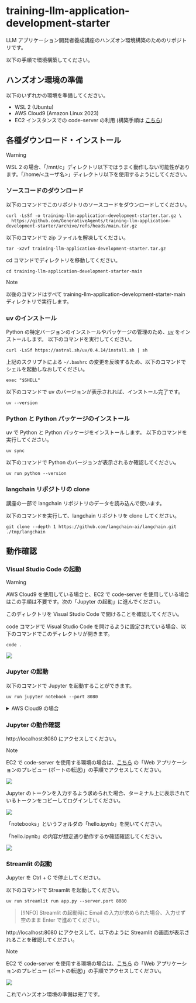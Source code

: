 # training-llm-application-development-starter

LLM アプリケーション開発者養成講座のハンズオン環境構築のためのリポジトリです。

以下の手順で環境構築してください。

## ハンズオン環境の準備

以下のいずれかの環境を準備してください。

- WSL 2 (Ubuntu)
- AWS Cloud9 (Amazon Linux 2023)
- EC2 インスタンスでの code-server の利用 (構築手順は [こちら](./docs/ec2_code_server.md))

## 各種ダウンロード・インストール

> [!WARNING]
> WSL 2 の場合、「/mnt/c」ディレクトリ以下ではうまく動作しない可能性があります。「/home/<ユーザ名>」ディレクトリ以下を使用するようにしてください。

### ソースコードのダウンロード

以下のコマンドでこのリポジトリのソースコードをダウンロードしてください。

```console
curl -LsSf -o training-llm-application-development-starter.tar.gz \
  https://github.com/GenerativeAgents/training-llm-application-development-starter/archive/refs/heads/main.tar.gz
```

以下のコマンドで zip ファイルを解凍してください。

```console
tar -xzvf training-llm-application-development-starter.tar.gz
```

cd コマンドでディレクトリを移動してください。

```console
cd training-llm-application-development-starter-main
```

> [!NOTE]
> 以後のコマンドはすべて training-llm-application-development-starter-main ディレクトリで実行します。

### uv のインストール

Python の特定バージョンのインストールやパッケージの管理のため、[uv](https://github.com/astral-sh/uv) をインストールします。
以下のコマンドを実行してください。

```console
curl -LsSf https://astral.sh/uv/0.4.14/install.sh | sh
```

上記のスクリプトによる `~/.bashrc` の変更を反映するため、以下のコマンドでシェルを起動しなおしてください。

```console
exec "$SHELL"
```

以下のコマンドで uv のバージョンが表示されれば、インストール完了です。

```console
uv --version
```

### Python と Python パッケージのインストール

uv で Python と Python パッケージをインストールします。
以下のコマンドを実行してください。

```console
uv sync
```

以下のコマンドで Python のバージョンが表示されるか確認してください。

```console
uv run python --version
```

### langchain リポジトリの clone

講座の一部で langchain リポジトリのデータを読み込んで使います。

以下のコマンドを実行して、langchain リポジトリを clone してください。

```console
git clone --depth 1 https://github.com/langchain-ai/langchain.git ./tmp/langchain
```

## 動作確認

### Visual Studio Code の起動

> [!WARNING]
> AWS Cloud9 を使用している場合と、EC2 で code-server を使用している場合はこの手順は不要です。次の「Jupyter の起動」に進んでください。

このディレクトリを Visual Studio Code で開けることを確認してください。

code コマンドで Visual Studio Code を開けるように設定されている場合、以下のコマンドでこのディレクトリが開きます。

```console
code .
```

![](./docs/images/vscode.png)

### Jupyter の起動

以下のコマンドで Jupyter を起動することができます。

```console
uv run jupyter notebook --port 8080
```

<details>

<summary>AWS Cloud9 の場合</summary>

AWS Cloud9 の場合は、上記のコマンドの代わりに以下のコマンドを実行してください。

```console
uv run jupyter notebook --ip 0.0.0.0 --port 8080 --no-browser
```

Cloud9 上部の「Preview」>「Preview Running Application」をクリックしてください。

![](./docs/images/cloud9_preview_running_application.png)

Cloud9 の画面内のプレビューではうまく表示されないのは想定通りです。

![](./docs/images/cloud9_pop_out_into_new_window.png)

プレビューの右上のアイコン (Pop Out Into New Window) をクリックすると、ブラウザの別のタブでアクセスできます。

</details>

### Jupyter の動作確認

http://localhost:8080 にアクセスしてください。

> [!NOTE]
> EC2 で code-server を使用する環境の場合は、[こちら](./docs/ec2_code_server.md) の「Web アプリケーションのプレビュー (ポートの転送)」の手順でアクセスしてください。

![](./docs/images/jupyter_auth.png)

Jupyter のトークンを入力するよう求められた場合、ターミナル上に表示されているトークンをコピーしてログインしてください。

![](./docs/images/jupyter_home.png)

「notebooks」というフォルダの「hello.ipynb」を開いてください。

「hello.ipynb」の内容が想定通り動作するか確認確認してください。

![](./docs/images/jupyter_hello_world.png)

### Streamlit の起動

Jupyter を Ctrl + C で停止してください。

以下のコマンドで Streamlit を起動してください。

```console
uv run streamlit run app.py --server.port 8080
```

> [!INFO]
> Streamlit の起動時に Email の入力が求められた場合、入力せず空のまま Enter で進めてください。

http://localhost:8080 にアクセスして、以下のように Streamlit の画面が表示されることを確認してください。

> [!NOTE]
> EC2 で code-server を使用する環境の場合は、[こちら](./docs/ec2_code_server.md) の「Web アプリケーションのプレビュー (ポートの転送)」の手順でアクセスしてください。

![](./docs/images/streamlit_hello_world.png)

これでハンズオン環境の準備は完了です。
